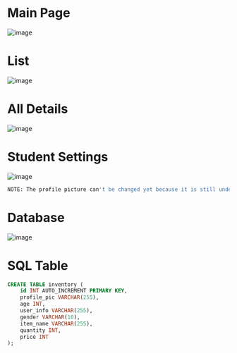 # Main Page
![image](https://github.com/user-attachments/assets/bb4c1092-3ae3-418b-99b4-ec4b4928ba7e)

# List
![image](https://github.com/user-attachments/assets/5695f10a-0337-4fce-8dca-0965dc0b3c80)

# All Details
![image](https://github.com/user-attachments/assets/433df2cb-4230-46bc-a6b5-d450d11700ea)

# Student Settings
![image](https://github.com/user-attachments/assets/f0a38495-ff60-4543-b87a-4098d03f25a8)

```sh
NOTE: The profile picture can't be changed yet because it is still under development.
```
# Database
![image](https://github.com/user-attachments/assets/c04e71ee-c1e5-483a-933a-f19a90994fd7)

# SQL Table
```sql
CREATE TABLE inventory (
    id INT AUTO_INCREMENT PRIMARY KEY,
    profile_pic VARCHAR(255),
    age INT,
    user_info VARCHAR(255),
    gender VARCHAR(10),
    item_name VARCHAR(255),
    quantity INT,
    price INT
);
```
